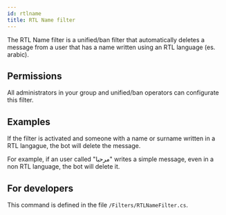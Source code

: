 ```yaml
---
id: rtlname
title: RTL Name filter
---
```


The RTL Name filter is a unified/ban filter that automatically deletes a message from a user that has a name written using an RTL language (es. arabic).

## Permissions

All administrators in your group and unified/ban operators can configurate this filter.

## Examples

If the filter is activated and someone with a name or surname written in a RTL langague, the bot will delete the message.

For example, if an user called "مرحبا" writes a simple message, even in a non RTL language, the bot will delete it. 

## For developers

This command is defined in the file `/Filters/RTLNameFilter.cs`.
